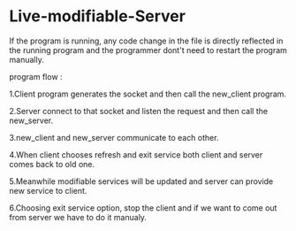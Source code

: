# Live-modifiable-Server

If the program is running, any code change in the file is directly reflected in the running program and the programmer dont't need to restart the program manually.


program flow :

1.Client program generates the socket and then call the new_client program.

2.Server connect to that socket and listen the request and then call the new_server.

3.new_client and new_server communicate to each other.

4.When client chooses refresh and exit service both client and server comes back to old one.

5.Meanwhile modifiable services will be updated and server can provide new service to client.

6.Choosing exit service option, stop the client and if we want to come out from server we have to do it manualy. 

